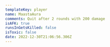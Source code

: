 ```yaml
---
templateKey: player
name: MaastaAura
comments: Quit after 2 rounds with 200 damage
isAFK: true
runsInGetsKilled: false
isToxic: false
date: 2022-12-30T21:06:56.306Z
---
```

